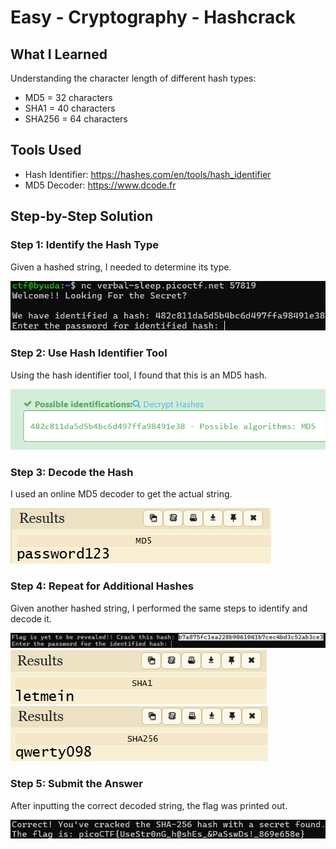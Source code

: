 # Easy - Cryptography - Hashcrack

## What I Learned

Understanding the character length of different hash types:
- MD5 = 32 characters
- SHA1 = 40 characters
- SHA256 = 64 characters

## Tools Used
- Hash Identifier: https://hashes.com/en/tools/hash_identifier
- MD5 Decoder: https://www.dcode.fr

## Step-by-Step Solution

### Step 1: Identify the Hash Type
Given a hashed string, I needed to determine its type.

![Hash to be identified](res/image.png)

### Step 2: Use Hash Identifier Tool
Using the hash identifier tool, I found that this is an MD5 hash.

![Hash identification result](res/image-1.png)

### Step 3: Decode the Hash
I used an online MD5 decoder to get the actual string.

![MD5 decoding result](res/image-2.png)

### Step 4: Repeat for Additional Hashes
Given another hashed string, I performed the same steps to identify and decode it.

![Second hash to decode](res/image-3.png)
![Hash identification for second hash](res/image-4.png)
![Decoding result for second hash](res/image-6.png)

### Step 5: Submit the Answer
After inputting the correct decoded string, the flag was printed out.

![Flag revealed](res/image-5.png)

